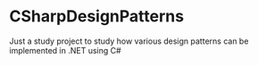 # CSharpDesignPatterns
Just a study project to study how various design patterns can be implemented in .NET using C#
